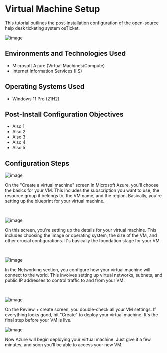 <p align="center">
</p>

<h1>Virtual Machine Setup  </h1>
This tutorial outlines the post-installation configuration of the open-source help desk ticketing system osTicket.<br />

![image](https://github.com/user-attachments/assets/113eb46e-e468-4549-abf9-13e9d0a4e410)


<h2>Environments and Technologies Used</h2>

- Microsoft Azure (Virtual Machines/Compute)
- Internet Information Services (IIS)

<h2>Operating Systems Used</h2>

- Windows 11 Pro (21H2)

<h2>Post-Install Configuration Objectives</h2>

- Also 1
- Also 2
- Also 3
- Also 4
- Also 5

<h2>Configuration Steps</h2>

![image](https://github.com/user-attachments/assets/8f8fb944-49ca-4350-b18b-609df2495c0d)

<p>

</p>
<p>
On the "Create a virtual machine" screen in Microsoft Azure, you'll choose the basics for your VM. This includes the subscription you want to use, the resource group it belongs to, the VM name, and the region. Basically, you're setting up the blueprint for your virtual machine.

</p>
<br />

<p>
  
![image](https://github.com/user-attachments/assets/41e499be-ab5a-44f0-83fc-fc63f602fcb8)


</p>
<p>
On this screen, you're setting up the details for your virtual machine. This includes choosing the image or operating system, the size of the VM, and other crucial configurations. It's basically the foundation stage for your VM.

</p>
<br />

<p>

![image](https://github.com/user-attachments/assets/23bdda2f-2e95-4264-b38c-e31204465e0b)


</p>
<p>
In the Networking section, you configure how your virtual machine will connect to the world. This involves setting up virtual networks, subnets, and public IP addresses to control traffic to and from your VM.
</p>
<br />

![image](https://github.com/user-attachments/assets/65ee9fa0-2326-44bb-8afc-5dd2e7e41774)

On the Review + create screen, you double-check all your VM settings. If everything looks good, hit "Create" to deploy your virtual machine. It's the final step before your VM is live.

![image](https://github.com/user-attachments/assets/85e135ae-ca1f-4adb-bede-4ec018c79d14)

Now Azure will begin deploying your virtual machine. Just give it a few minutes, and soon you'll be able to access your new VM.
